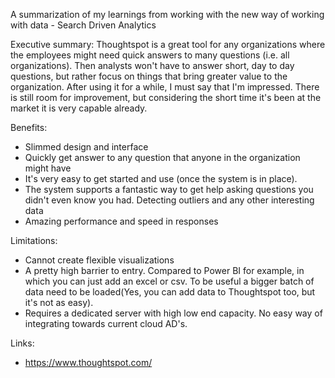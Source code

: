 A summarization of my learnings from working with the new way of working with data - Search Driven Analytics

Executive summary:
Thoughtspot is a great tool for any organizations where the employees might need quick answers to many questions (i.e. all organizations). Then analysts won't have to answer short, day to day questions, but rather focus on things that bring greater value to the organization. After using it for a while, I must say that I'm impressed. There is still room for improvement, but considering the short time it's been at the market it is very capable already. 

Benefits:
- Slimmed design and interface
- Quickly get answer to any question that anyone in the organization might have
- It's very easy to get started and use (once the system is in place). 
- The system supports a fantastic way to get help asking questions you didn't even know you had. Detecting outliers and any other interesting data 
- Amazing performance and speed in responses

Limitations:
- Cannot create flexible visualizations
- A pretty high barrier to entry. Compared to Power BI for example, in which you can just add an excel or csv. To be useful a bigger batch of data need to be loaded(Yes, you can add data to Thoughtspot too, but it's not as easy). 
- Requires a dedicated server with high low end capacity. No easy way of integrating towards current cloud AD's. 

Links: 
- https://www.thoughtspot.com/
